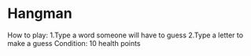 # Hangman
How to play:
1.Type a word someone will have to guess
2.Type a letter to make a guess
Condition:
10 health points
